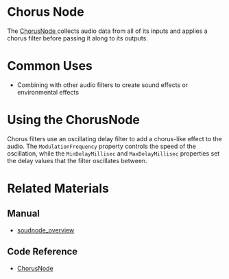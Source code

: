 # Chorus Node
The [ ChorusNode ](https://plasmaengine.github.io/PlasmaDocs/Plasma1/C++/code_reference/class_reference/chorusnode.md) collects audio data from all of its inputs and applies a chorus filter before passing it along to its outputs. 

# Common Uses

- Combining with other audio filters to create sound effects or environmental effects

# Using the ChorusNode

Chorus filters use an oscillating delay filter to add a chorus-like effect to the audio. The `ModulationFrequency` property controls the speed of the oscillation, while the `MinDelayMillisec` and `MaxDelayMillisec` properties set the delay values that the filter oscillates between. 

# Related Materials

## Manual
- [soudnode_overview](https://plasmaengine.github.io/PlasmaDocs/Plasma1/Editor/audio/soundnode/soudnode_overview.md)

## Code Reference
- [ ChorusNode ](https://plasmaengine.github.io/PlasmaDocs/Plasma1/C++/code_reference/class_reference/chorusnode.md) 

 